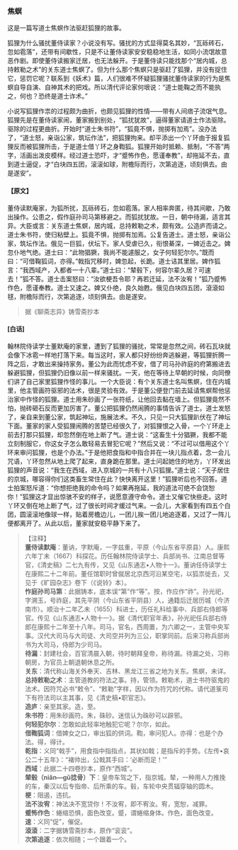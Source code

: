 <script type="text/javascript">
    var head = document.getElementsByTagName('head')[0];
    cssURL = '/public/liao.css';
    linkTag = document.createElement('link');
    linkTag.href = cssURL;
    linkTag.setAttribute('type','text/css');
    linkTag.setAttribute('rel','stylesheet');
    head.appendChild(linkTag);
</script>
### 焦螟

这是一篇写道士焦螟作法驱赶狐狸的故事。

狐狸为什么骚扰董侍读家？小说没有写。骚扰的方式显得莫名其妙，“瓦砾砖石，忽如雹落”，还带有间歇性，只是不让董侍读家安安稳稳地生活，如同小流氓故意恶作剧。即使董侍读搬家迁居，也无法躲开。于是董侍读只能找那个“居内城，总持敕勒之术”的关东道士焦螟了。但为什么那个焦螟只是驱赶了狐狸，并没有捉住它，惩罚它呢？联系到《妖术》篇，人们很难不怀疑狐狸骚扰董侍读家的行为是焦螟自导自演、自神其术的把戏。所以清代评论家何垠说：“道士能鞠之而不能执之，何也？恐终是道士诈术。”

小说写狐狸作祟的过程颇为曲折，也颇见狐狸的性情——带有人间痞子流氓气息。狐狸先是在董侍读家闹，董家搬到别处，“狐扰犹故”，逼得董家请道士作法驱除。驱除的过程更曲折。开始时“道士朱书符”，“狐竟不惧，抛掷有加焉”。没办法了，“道士怒，亲诣公家，筑坛作法”，把狐狸拘来。却平添出一个丫环由于报复狐狸反而被狐狸所击，于是道士借丫环之身鞫狐。狐狸开始时抵赖、抵制，“不答”两字，活画出泼皮模样。经过道士恐吓，才“蹙怖作色，愿谨奉教”，却拖延不去，直到道士逼促，才“白块四五团，滚滚如球，附檐际而行，次第追逐，顷刻俱去。由是遂安”。

#### 【原文】
<section>

董侍读默庵家，为狐所扰，瓦砾砖石，忽如雹落。家人相率奔匿，待其间歇，乃敢出操作。公患之，假作庭孙司马第移避之。而狐扰犹故。一日，朝中待漏，适言其异。大臣或言：关东道士焦螟，居内城，总持敕勒之术，颇有效。公造庐而请之。道士朱书符，使归粘壁上。狐竟不惧，抛掷有加焉。公复告道士。道士怒，亲诣公家，筑坛作法。俄见一巨狐，伏坛下。家人受虐已久，衔恨綦深，一婢近击之。婢忽仆地气绝。道士曰：“此物猖獗，我尚不能遽服之，女子何轻犯尔尔。”既而曰：“可借鞠狐词，亦得。”戟指咒移时，婢忽起，长跪。道士诘其里居。婢作狐言：“我西域产，入都者一十八辈。”道士曰：“辇毂下，何容尔辈久居？可速去！”狐不答。道士击案怒曰：“汝欲梗吾令耶？再若迁延，法不汝宥！”狐乃蹙怖作色，愿谨奉教。道士又速之。婢又仆绝，良久始甦。俄见白块四五团，滾滾如毬，附檐际而行，次第追逐，顷刻俱去。由是遂安。

</section>

> 据《聊斋志异》铸雪斋抄本

#### [白话]
<aside>

翰林院侍读学士董默庵的家里，遭到了狐狸的骚扰，常常是忽然之间，砖石瓦块就会像下冰雹一样地打落下来。每当这时，家人都只好纷纷奔逃躲避，等狐狸折腾一阵之后，才敢出来操持家务。董公为此而忧虑不安，借了司马孙祚庭的府第搬进去躲避狐狸，但狐狸仍旧像以前一样来骚扰。一天，他在等待上早朝的时候，向同僚们讲了自己家里狐狸作怪的事儿。一个大臣说：有个关东道士名叫焦螟，住在内城里，他主管画符驱邪的法术，很是灵验有效。于是董公便登门前去延请焦螟帮他惩治家中作怪的狐狸。道士用朱砂画了一张符纸，让他回去黏在墙上。但狐狸竟然不怕，抛砖砸石反而更加厉害了。董公把狐狸仍然闹腾的事情告诉了道士。道士发怒了，亲自来到董公家，筑起神坛，施展法术。不久，只见一只大狐狸趴伏在了神坛下面。董家的家人受狐狸闹腾的苦楚已经很久了，对狐狸恨之入骨，一个丫环走上前去打那只狐狸，却忽然倒在地上断了气。道士说：“这畜生十分猖獗，我都不能立刻制服它，你这女子怎么敢轻易去冒犯它呢？”然后又说：“不过可以借用这个丫环来审问狐狸，也是个办法。”于是他把食指和中指合并在一块儿指点着，念一会儿咒语，丫环忽然从地上爬了起来，直身跪在那里。道士问起她住的地方，丫环发出狐狸的声音说：“我生在西域，进入京城的一共有十八只狐狸。”道士说：“天子居住的京城，哪容得你们这类畜生常住在此？快快离开这里！”狐狸听后也不回答。道士拍案怒斥道：“你想拒绝我的命令吗？如果再拖延，我的道法可绝不会饶恕你！”狐狸这才显出惊骇不安的样子，说愿意遵守命令。道士又催它快些走。这时丫环又倒在地上断了气，过了很长时间才缓过气来。一会儿，大家看到有四五个白团，圆滚滚地像球一样，贴着房檐边儿，一团儿挨一团儿地追逐着，又过了一阵儿便都离开了。从此以后，董家就安稳平静下来了。

</aside>

> 【注释】  
<b>董侍读默庵</b>：董讷，字默庵，一字兹重，平原（今山东省平原县）人。康熙六年丁未（1667）科探花。历任翰林院侍读学士、兵部尚书、江南总督等官，《清史稿》二七九有传，又见《山东通志•人物十一》。董讷任侍读学士在康熙二十二年前。董任馆职时曾僦居北京西河沿某空宅，以狐祟徙去，又见于《旷园杂志》卷下（《说铃》本）。  
<b>怍庭孙司马第</b>：此据铸本，底本误“第”作“等”。按，作应作“祚”。孙光祀，字溯玉，号祚庭，其先平阴（今山东省平阴县）人，通籍后迁居历城（今济南市）。顺治十二年乙未（1655）科进士，历任礼科给事中、兵部右侍郎等官。传见《山东通志•人物十一》。据《清代职官年表》，孙光祀任兵部右侍郎在康熙十二年至十八年。司马，官名，西周置，为六卿之一，主管中央军事。汉代大司马与大司徒、大司空并列为三公，职掌同前。后来习称兵部尚书为大司马，侍郎为少司马。  
<b>待漏</b>：封建社会，百官清晨入朝，待时朝拜皇帝，称待漏。待漏之处，习称朝房，为官员上朝退朝休息之所。  
<b>关东</b>：清代称山海关外奉天、吉林、黑龙江三省之地为关东。焦螟，未详。  
<b>总持敕勒之术</b>：主管道教的符法之事。持，管领。敕勒术，道士书符驱鬼的法术。因符咒必书“敕令”、“敕勒”字样，因以作为符咒的代称。请代道箓司下有符法司以主其事，见《清史稿•职官志》。  
<b>造庐</b>：亲至其家。造，至。  
<b>朱书符</b>：用朱砂画符。朱，硃砂。迷信认为硃砂可以辟邪。  
<b>何轻犯尔尔</b>：怎敢如此轻率地触犯它呢？尔尔，如此。  
<b>借鞫狐词</b>：借婢女之口，审出狐的供词。鞫，审问犯人。亦得：也是个办法。得，得计。  
<b>乾指</b>：义同“戟手”，用食指中指指点，其状如戟；是指斥的手势。《左传•哀公二十五年》：“褚帅出，公戟其手曰：‘必断而足！’”  
<b>西域</b>：此据二十四卷抄本，原作“西城”。  
<b>辇毂（niǎn—gǔ捻骨）下</b>：皇帝车驾之下，指京城。辇，一种用人力推挽的车，秦汉以后专指帝、后所乘的车。毂，车轮中央贯辐穿轴的圆木。  
<b>梗</b>：阻遏，违抗。  
<b>法不汝宥</b>：神法决不宽贷你！不汝宥，即不宥汝。宥，宽恕，减罪。  
<b>蹙怖作色</b>：蜷缩恐惧，面色改变。蹙，谓蜷缩身体。作色，面色改变。  
<b>速</b>：义同“促”，催促。  
<b>滾滾</b>：二字据铸雪斋抄本，原作“衮衮”。  
<b>次第追逐</b>：依次相随；一个跟着一个。  
